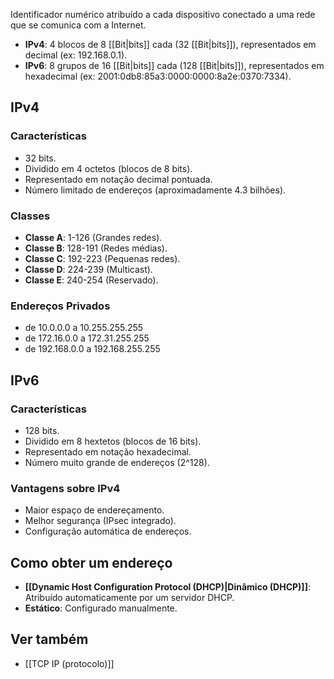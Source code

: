 Identificador numérico atribuído a cada dispositivo conectado a uma rede que se comunica com a Internet.
* **IPv4**: 4 blocos de 8 [[Bit|bits]] cada (32 [[Bit|bits]]), representados em decimal (ex: 192.168.0.1).
* **IPv6**: 8 grupos de 16 [[Bit|bits]] cada (128 [[Bit|bits]]), representados em hexadecimal (ex: 2001:0db8:85a3:0000:0000:8a2e:0370:7334).
## IPv4
### Características
* 32 bits.
* Dividido em 4 octetos (blocos de 8 bits).
* Representado em notação decimal pontuada.
* Número limitado de endereços (aproximadamente 4.3 bilhões).
### Classes
* **Classe A**: 1-126 (Grandes redes).
* **Classe B**: 128-191 (Redes médias).
* **Classe C**: 192-223 (Pequenas redes).
* **Classe D**: 224-239 (Multicast).
* **Classe E**: 240-254 (Reservado).
### Endereços Privados
* de 10.0.0.0 a 10.255.255.255
* de 172.16.0.0 a 172.31.255.255
* de 192.168.0.0 a 192.168.255.255
## IPv6
### Características
* 128 bits.
* Dividido em 8 hextetos (blocos de 16 bits).
* Representado em notação hexadecimal.
* Número muito grande de endereços (2^128).
### Vantagens sobre IPv4
* Maior espaço de endereçamento.
* Melhor segurança (IPsec integrado).
* Configuração automática de endereços.
## Como obter um endereço
* **[[Dynamic Host Configuration Protocol (DHCP)|Dinâmico (DHCP)]]**: Atribuído automaticamente por um servidor DHCP.
* **Estático**: Configurado manualmente.
## Ver também
- [[TCP IP (protocolo)]]